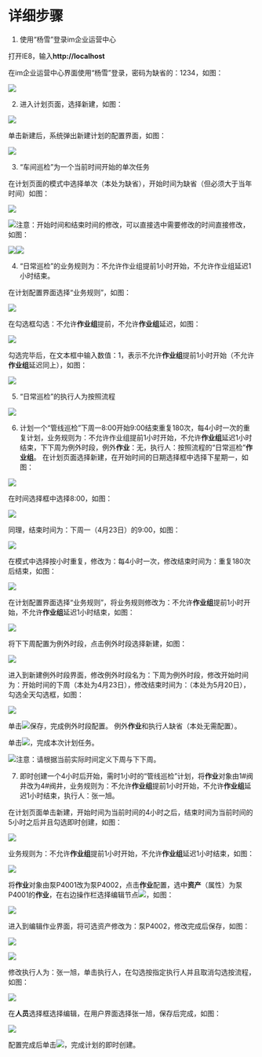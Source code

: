 # 详细步骤
1. 使用“杨雪”登录im企业运营中心

打开IE8，输入**http://localhost**

在im企业运营中心界面使用“杨雪”登录，密码为缺省的：1234，如图：

![](./images/制定计划1.png)

2. 进入计划页面，选择新建，如图：

![](./images/制定计划2.png)

单击新建后，系统弹出新建计划的配置界面，如图：

![](./images/制定计划3.png)

3. “车间巡检”为一个当前时间开始的单次任务

在计划页面的模式中选择单次（本处为缺省），开始时间为缺省（但必须大于当年时间）如图：

![](./images/制定计划4.png)

![](./images/注意.png)注意：开始时间和结束时间的修改，可以直接选中需要修改的时间直接修改，如图：

![](./images/制定计划5.png)![](./images/制定计划6.png)

4. “日常巡检”的业务规则为：不允许作业组提前1小时开始，不允许作业组延迟1小时结束。

在计划配置界面选择“业务规则”，如图：

![](./images/制定计划7.png)

在勾选框勾选：不允许**作业组**提前，不允许**作业组**延迟，如图：

![](./images/制定计划8.png)

勾选完毕后，在文本框中输入数值：1，表示不允许**作业组**提前1小时开始（不允许**作业组**延迟同上），如图：

![](./images/制定计划9.png)

5. “日常巡检”的执行人为按照流程

![](./images/制定计划10.png)

6. 计划一个“管线巡检”下周一8:00开始9:00结束重复180次，每4小时一次的重复计划，业务规则为：不允许作业组提前1小时开始，不允许**作业组**延迟1小时结束，下下周为例外时段，例外**作业**：无，执行人：按照流程的“日常巡检”**作业组**。
在计划页面选择新建，在开始时间的日期选择框中选择下星期一，如图：

![](./images/制定计划11.png)

在时间选择框中选择8:00，如图：

![](./images/制定计划12.png)

同理，结束时间为：下周一（4月23日）的9:00，如图：

![](./images/制定计划13.png)

在模式中选择按小时重复，修改为：每4小时一次，修改结束时间为：重复180次后结束，如图：

![](./images/制定计划14.png)

在计划配置界面选择“业务规则”，将业务规则修改为：不允许**作业组**提前1小时开始，不允许**作业组**延迟1小时结束，如图：

![](./images/制定计划15.png)

将下下周配置为例外时段，点击例外时段选择新建，如图：

![](./images/制定计划16.png)

进入到新建例外时段界面，修改例外时段名为：下周为例外时段，修改开始时间为：开始时间的下周（本处为4月23日），修改结束时间为：（本处为5月20日），勾选全天勾选框，如图：

![](./images/制定计划17.png)

单击![](./images/图标8.png)保存，完成例外时段配置。
例外**作业**和执行人缺省（本处无需配置）。

单击![](./images/图标9.png)，完成本次计划任务。

![](./images/注意.png)注意：请根据当前实际时间定义下周与下下周。

7. 即时创建一个4小时后开始，需时1小时的“管线巡检”计划，将**作业**对象由1#阀井改为4#阀井，业务规则为：不允许**作业组**提前1小时开始，不允许**作业组**延迟1小时结束，执行人：张一旭。

在计划页面单击新建，开始时间为当前时间的4小时之后，结束时间为当前时间的5小时之后并且勾选即时创建，如图：

![](./images/制定计划18.png)

业务规则为：不允许**作业组**提前1小时开始，不允许**作业组**延迟1小时结束，如图：

![](./images/制定计划19.png)

将**作业**对象由泵P4001改为泵P4002，点击**作业**配置，选中**资产**（属性）为泵P4001的**作业**，在右边操作栏选择编辑节点![](./images/图标6.png)，如图：

![](./images/制定计划20.png)

进入到编辑作业界面，将可选资产修改为：泵P4002，修改完成后保存，如图：

![](./images/制定计划21.png)

![](./images/制定计划22.png)

修改执行人为：张一旭，单击执行人，在勾选按指定执行人并且取消勾选按流程，如图：

![](./images/制定计划23.png)

在**人员**选择框选择编辑，在用户界面选择张一旭，保存后完成，如图：

![](./images/制定计划24.png)

配置完成后单击![](./images/图标7.png)，完成计划的即时创建。